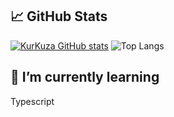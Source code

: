 ## 📈 GitHub Stats

[![KurKuza GitHub stats](https://github-readme-stats.vercel.app/api?username=kurkuza)](https://github.com/anuraghazra/github-readme-stats)
![Top Langs](https://github-readme-stats.vercel.app/api/top-langs/?username=kurkuza&count_private=true&hide=tsql&langs_count=7&theme=radical&layout=compact)

## 🌱 I’m currently learning

Typescript
